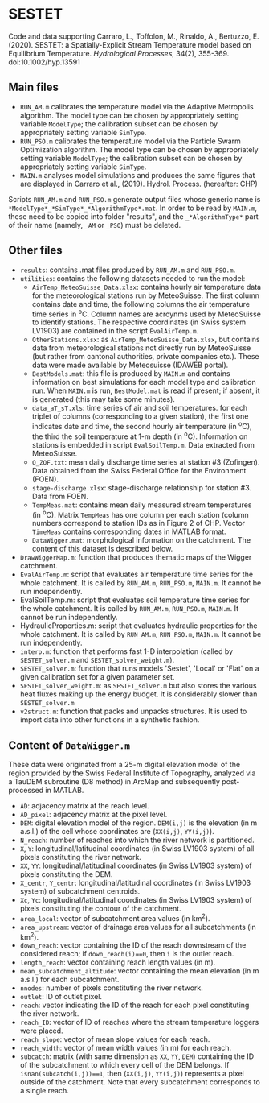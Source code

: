 # SESTET
Code and data supporting 
Carraro, L., Toffolon, M., Rinaldo, A., Bertuzzo, E. (2020). SESTET: a Spatially-Explicit Stream Temperature model based on Equilibrium Temperature. *Hydrological Processes*, 34(2), 355-369. doi:10.1002/hyp.13591 

## Main files
- `RUN_AM.m` calibrates the temperature model via the Adaptive Metropolis algorithm. The model type can be chosen by appropriately setting variable `ModelType`; the calibration subset can be chosen by appropriately setting variable `SimType`.
- `RUN_PSO.m` calibrates the temperature model via the Particle Swarm Optimization algorithm. The model type can be chosen by appropriately setting variable `ModelType`; the calibration subset can be chosen by appropriately setting variable `SimType`.
- `MAIN.m` analyses model simulations and produces the same figures that are displayed in Carraro et al., (2019). Hydrol. Process. (hereafter: CHP)

Scripts `RUN_AM.m` and `RUN_PSO.m` generate output files whose generic name  is `*ModelType*_*SimType*_*AlgorithmType*.mat`. In order to be read by `MAIN.m`, these need to be copied into folder "results", and the `_*AlgorithmType*` part of their name (namely, `_AM` or `_PSO`) must be deleted.

## Other files
- `results`: contains .mat files produced by `RUN_AM.m` and `RUN_PSO.m`. 
- `utilities`: contains the following datasets needed to run the model:
  - `AirTemp_MeteoSuisse_Data.xlsx`: contains hourly air temperature data for the meteorological stations run by MeteoSuisse. The first column contains date and time, the following columns the air temperature time series in <sup>o</sup>C. Column names are acroynms used by MeteoSuisse to identify stations. The respective coordinates (in Swiss system LV1903) are contained in the script `EvalAirTemp.m`.
  - `OtherStations.xlsx`: as `AirTemp_MeteoSuisse_Data.xlsx`, but contains data from meteorological stations not directly run by MeteoSuisse (but rather from cantonal authorities, private companies etc.). These data were made available by Meteosuisse (IDAWEB portal).
  - `BestModels.mat`: this file is produced by `MAIN.m` and contains information on best simulations for each model type and calibration run. When `MAIN.m` is run, `BestModel.mat` is read if present; if absent, it is generated (this may take some minutes).
  - `data_aT_sT.xls`: time series of air and soil temperatures. for each triplet of columns (corresponding to a given station), the first one indicates date and time, the second hourly air temperature (in <sup>o</sup>C), the third the soil temperature at 1-m depth (in <sup>o</sup>C). Information on stations is embedded in script `EvalSoilTemp.m`. Data extracted from MeteoSuisse.
  - `Q_ZOF.txt`: mean daily discharge time series at station #3 (Zofingen). Data obtained from the Swiss Federal Office for the Environment (FOEN).
  - `stage-discharge.xlsx`: stage-discharge relationship for station #3. Data from FOEN.
  - `TempMeas.mat`: contains mean daily measured stream temperatures (in <sup>o</sup>C). Matrix `TempMeas` has one column per each station (column numbers correspond to station IDs as in Figure 2 of CHP. Vector `TimeMeas` contains corresponding dates in MATLAB format.
  - `DataWigger.mat`: morphological information on the catchment. The content of this dataset is described below.
- `DrawWiggerMap.m`: function that produces thematic maps of the Wigger catchment.
- `EvalAirTemp.m`: script that evaluates air temperature time series for the whole catchment. It is called by `RUN_AM.m`, `RUN_PSO.m`, `MAIN.m`. It cannot be run independently.
- EvalSoilTemp.m: script that evaluates soil temperature time series for the whole catchment. It is called by `RUN_AM.m`, `RUN_PSO.m`, `MAIN.m`. It cannot be run independently.
- HydraulicProperties.m: script that evaluates hydraulic properties for the whole catchment. It is called by `RUN_AM.m`, `RUN_PSO.m`, `MAIN.m`. It cannot be run independently.
- `interp.m`: function that performs fast 1-D interpolation (called by `SESTET_solver.m` and `SESTET_solver_weight.m`).
- `SESTET_solver.m`: function that runs models 'Sestet', 'Local' or 'Flat' on a given calibration set for a given parameter set.
- `SESTET_solver_weight.m`: as `SESTET_solver.m` but also stores the various heat fluxes making up the energy budget. It is considerably slower than `SESTET_solver.m`
- `v2struct.m`: function that packs and unpacks structures. It is used to import data into other functions in a synthetic fashion.

## Content of `DataWigger.m`
These data were originated from a 25-m digital elevation model of the region provided by the Swiss Federal Institute of Topography, analyzed via a TauDEM subroutine (D8 method) in ArcMap and subsequently post-processed in MATLAB.
- `AD`: adjacency matrix at the reach level.
- `AD_pixel`: adjacency matrix at the pixel level.
- `DEM`: digital elevation model of the region. `DEM(i,j)` is the elevation (in m a.s.l.) of the cell whose coordinates are (`XX(i,j)`, `YY(i,j)`).
- `N_reach`: number of reaches into which the river network is partitioned.
- `X`, `Y`: longitudinal/latitudinal coordinates (in Swiss LV1903 system) of all pixels constituting the river network.  
- `XX`, `YY`: longitudinal/latitudinal coordinates (in Swiss LV1903 system) of pixels constituting the DEM.
- `X_centr`, `Y_centr`: longitudinal/latitudinal coordinates (in Swiss LV1903 system) of subcatchment centroids.
- `Xc`, `Yc`: longitudinal/latitudinal coordinates (in Swiss LV1903 system) of pixels constituting the contour of the catchment.
- `area_local`: vector of subcatchment area values (in km<sup>2</sup>).
- `area_upstream`: vector of drainage area values for all subcatchments (in km<sup>2</sup>).
- `down_reach`: vector containing the ID of the reach downstream of the considered reach; if `down_reach(i)==0`, then `i` is the outlet reach.
- `length_reach`: vector containing reach length values (in m).
- `mean_subcatchment_altitude`: vector containing the mean elevation (in m a.s.l.) for each subcatchment.
- `nnodes`: number of pixels constituting the river network.
- `outlet`: ID of outlet pixel.
- `reach`: vector indicating the ID of the reach for each pixel constituting the river network.
- `reach_ID`: vector of ID of reaches where the stream temperature loggers were placed.
- `reach_slope`: vector of mean slope values for each reach.
- `reach_width`: vector of mean width values (in m) for each reach. 
- `subcatch`: matrix (with same dimension as `XX`, `YY`, `DEM`) containing the ID of the subcatchment to which every cell of the DEM belongs. If `isnan(subcatch(i,j))==1`, then (`XX(i,j)`, `YY(i,j)`) represents a pixel outside of the catchment. Note that every subcatchment corresponds to a single reach. 
